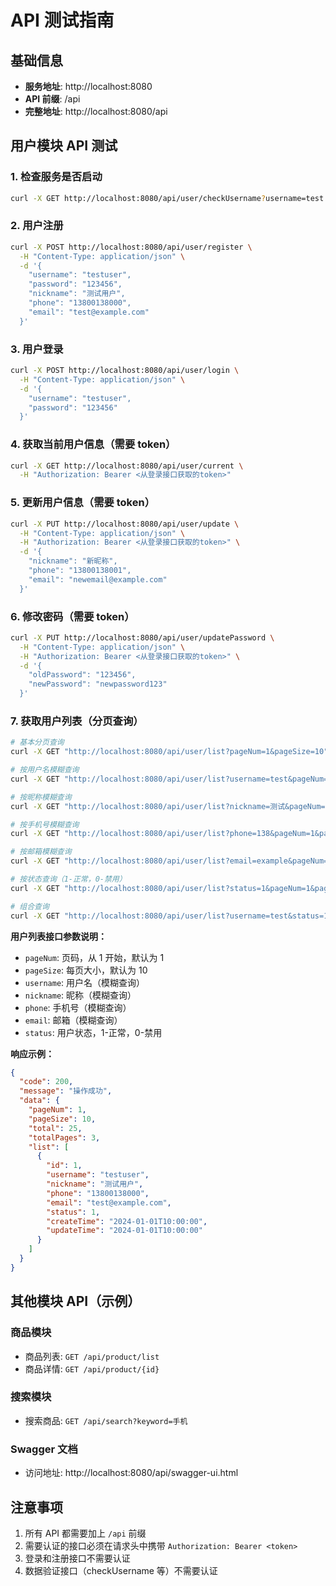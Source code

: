 # API 测试指南

## 基础信息

- **服务地址**: http://localhost:8080
- **API 前缀**: /api
- **完整地址**: http://localhost:8080/api

## 用户模块 API 测试

### 1. 检查服务是否启动

```bash
curl -X GET http://localhost:8080/api/user/checkUsername?username=test
```

### 2. 用户注册

```bash
curl -X POST http://localhost:8080/api/user/register \
  -H "Content-Type: application/json" \
  -d '{
    "username": "testuser",
    "password": "123456",
    "nickname": "测试用户",
    "phone": "13800138000",
    "email": "test@example.com"
  }'
```

### 3. 用户登录

```bash
curl -X POST http://localhost:8080/api/user/login \
  -H "Content-Type: application/json" \
  -d '{
    "username": "testuser",
    "password": "123456"
  }'
```

### 4. 获取当前用户信息（需要 token）

```bash
curl -X GET http://localhost:8080/api/user/current \
  -H "Authorization: Bearer <从登录接口获取的token>"
```

### 5. 更新用户信息（需要 token）

```bash
curl -X PUT http://localhost:8080/api/user/update \
  -H "Content-Type: application/json" \
  -H "Authorization: Bearer <从登录接口获取的token>" \
  -d '{
    "nickname": "新昵称",
    "phone": "13800138001",
    "email": "newemail@example.com"
  }'
```

### 6. 修改密码（需要 token）

```bash
curl -X PUT http://localhost:8080/api/user/updatePassword \
  -H "Content-Type: application/json" \
  -H "Authorization: Bearer <从登录接口获取的token>" \
  -d '{
    "oldPassword": "123456",
    "newPassword": "newpassword123"
  }'
```

### 7. 获取用户列表（分页查询）

```bash
# 基本分页查询
curl -X GET "http://localhost:8080/api/user/list?pageNum=1&pageSize=10"

# 按用户名模糊查询
curl -X GET "http://localhost:8080/api/user/list?username=test&pageNum=1&pageSize=10"

# 按昵称模糊查询
curl -X GET "http://localhost:8080/api/user/list?nickname=测试&pageNum=1&pageSize=10"

# 按手机号模糊查询
curl -X GET "http://localhost:8080/api/user/list?phone=138&pageNum=1&pageSize=10"

# 按邮箱模糊查询
curl -X GET "http://localhost:8080/api/user/list?email=example&pageNum=1&pageSize=10"

# 按状态查询（1-正常，0-禁用）
curl -X GET "http://localhost:8080/api/user/list?status=1&pageNum=1&pageSize=10"

# 组合查询
curl -X GET "http://localhost:8080/api/user/list?username=test&status=1&pageNum=1&pageSize=5"
```

**用户列表接口参数说明：**

- `pageNum`: 页码，从 1 开始，默认为 1
- `pageSize`: 每页大小，默认为 10
- `username`: 用户名（模糊查询）
- `nickname`: 昵称（模糊查询）
- `phone`: 手机号（模糊查询）
- `email`: 邮箱（模糊查询）
- `status`: 用户状态，1-正常，0-禁用

**响应示例：**

```json
{
  "code": 200,
  "message": "操作成功",
  "data": {
    "pageNum": 1,
    "pageSize": 10,
    "total": 25,
    "totalPages": 3,
    "list": [
      {
        "id": 1,
        "username": "testuser",
        "nickname": "测试用户",
        "phone": "13800138000",
        "email": "test@example.com",
        "status": 1,
        "createTime": "2024-01-01T10:00:00",
        "updateTime": "2024-01-01T10:00:00"
      }
    ]
  }
}
```

## 其他模块 API（示例）

### 商品模块

- 商品列表: `GET /api/product/list`
- 商品详情: `GET /api/product/{id}`

### 搜索模块

- 搜索商品: `GET /api/search?keyword=手机`

### Swagger 文档

- 访问地址: http://localhost:8080/api/swagger-ui.html

## 注意事项

1. 所有 API 都需要加上 `/api` 前缀
2. 需要认证的接口必须在请求头中携带 `Authorization: Bearer <token>`
3. 登录和注册接口不需要认证
4. 数据验证接口（checkUsername 等）不需要认证
